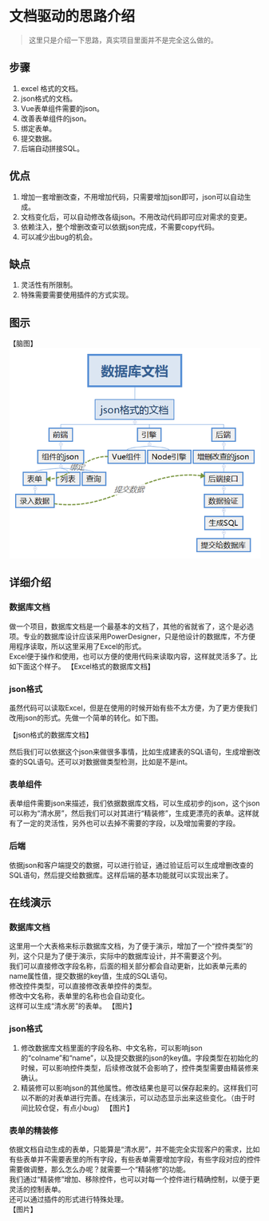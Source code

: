# 文档驱动的思路介绍

> 这里只是介绍一下思路，真实项目里面并不是完全这么做的。  

## 步骤
1. excel 格式的文档。
2. json格式的文档。
3. Vue表单组件需要的json。
4. 改善表单组件的json。
5. 绑定表单。
6. 提交数据。
7. 后端自动拼接SQL。

## 优点
1. 增加一套增删改查，不用增加代码，只需要增加json即可，json可以自动生成。
2. 文档变化后，可以自动修改各级json。不用改动代码即可应对需求的变更。
3. 依赖注入，整个增删改查可以依据json完成，不需要copy代码。
4. 可以减少出bug的机会。

## 缺点
1. 灵活性有所限制。
2. 特殊需要需要使用插件的方式实现。


## 图示
【脑图】
![文档驱动](image/datadoc.png)

## 详细介绍

### 数据库文档
做一个项目，数据库文档是一个最基本的文档了，其他的省就省了，这个是必选项。专业的数据库设计应该采用PowerDesigner，只是他设计的数据库，不方便用程序读取，所以这里采用了Excel的形式。  
Excel便于操作和使用，也可以方便的使用代码来读取内容，这样就灵活多了。比如下面这个样子。
【Excel格式的数据库文档】


### json格式
虽然代码可以读取Excel，但是在使用的时候开始有些不太方便，为了更方便我们改用json的形式。先做一个简单的转化。如下图。

【json格式的数据库文档】

然后我们可以依据这个json来做很多事情，比如生成建表的SQL语句，生成增删改查的SQL语句。还可以对数据做类型检测，比如是不是int。

### 表单组件
表单组件需要json来描述，我们依据数据库文档，可以生成初步的json，这个json可以称为“清水房”，然后我们可以对其进行“精装修”，生成更漂亮的表单。这样就有了一定的灵活性，另外也可以去掉不需要的字段，以及增加需要的字段。

### 后端
依据json和客户端提交的数据，可以进行验证，通过验证后可以生成增删改查的SQL语句，然后提交给数据库。这样后端的基本功能就可以实现出来了。  

## 在线演示

### 数据库文档
这里用一个大表格来标示数据库文档，为了便于演示，增加了一个“控件类型”的列，这个只是为了便于演示，实际中的数据库设计，并不需要这个列。  
我们可以直接修改字段名称，后面的相关部分都会自动更新，比如表单元素的name属性值，提交数据的key值，生成的SQL语句。  
修改控件类型，可以直接修改表单控件的类型。  
修改中文名称，表单里的名称也会自动变化。  
这样可以生成“清水房”的表单。
【图片】

### json格式
1. 修改数据库文档里面的字段名称、中文名称，可以影响json的“colname”和“name”，以及提交数据的json的key值。字段类型在初始化的时候，可以影响控件类型，后续修改就不会影响了，控件类型需要由精装修来确认。
2. 精装修可以影响json的其他属性。修改结果也是可以保存起来的。这样我们可以不断的对表单进行完善。在线演示，可以动态显示出来这些变化。（由于时间比较仓促，有点小bug）
【图片】

### 表单的精装修
依据文档自动生成的表单，只能算是“清水房”，并不能完全实现客户的需求，比如有些表单并不需要表里的所有字段，有些表单需要增加字段，有些字段对应的控件需要做调整，那么怎么办呢？就需要一个“精装修”的功能。  
我们通过“精装修”增加、移除控件，也可以对每一个控件进行精确控制，以便于更灵活的控制表单。  
还可以通过插件的形式进行特殊处理。  
【图片】


